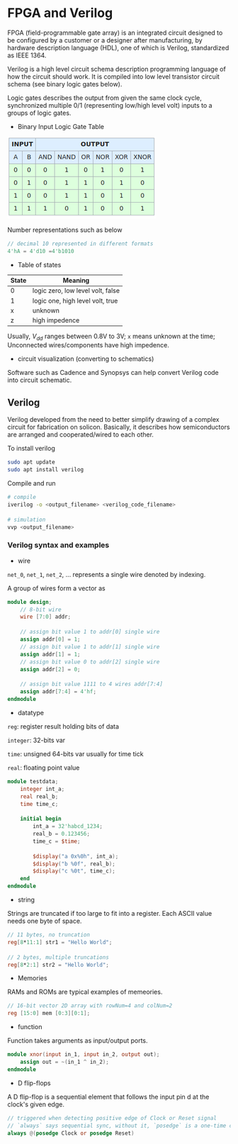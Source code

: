 # FPGA and Verilog

FPGA (field-programmable gate array) is an integrated circuit designed to be configured by a customer or a designer after manufacturing, by hardware description language (HDL), one of which is Verilog, standardized as IEEE 1364.

Verilog is a high level circuit schema description programming language of how the circuit should work. It is compiled into low level transistor circuit schema (see binary logic gates below).

Logic gates describes the output from given the same clock cycle, synchronized multiple 0/1 (representing low/high level volt) inputs to a groups of logic gates.

* Binary Input Logic Gate Table

![logic_gates](imgs/logic_gates.png "logic_gates")

Number representations such as below
```v
// decimal 10 represented in different formats
4'hA = 4'd10 =4'b1010
```

* Table of states

| State | Meaning |
|-----|------------|
| 0 | logic zero, low level volt, false | 
| 1 | logic one, high level volt, true | 
| x | unknown | 
| z | high impedence | 

Usually, $V_{dd}$ ranges between 0.8V to 3V;     `x` means unknown at the time; Unconnected wires/components have high impedence.

* circuit visualization (converting to schematics)

Software such as Cadence and Synopsys can help convert Verilog code into circuit schematic.

## Verilog

Verilog developed from the need to better simplify drawing of a complex circuit for fabrication on solicon. Basically, it describes how semiconductors are arranged and cooperated/wired to each other.

To install verilog
```bash
sudo apt update
sudo apt install verilog
```

Compile and run
```bash
# compile
iverilog -o <output_filename> <verilog_code_filename>

# simulation
vvp <output_filename>
```

### Verilog syntax and examples

* wire

`net_0`, `net_1`, `net_2`, ... represents a single wire denoted by indexing.

A group of wires form a vector as 
```v
module design;
    // 8-bit wire
    wire [7:0] addr;

    // assign bit value 1 to addr[0] single wire
    assign addr[0] = 1;
    // assign bit value 1 to addr[1] single wire
    assign addr[1] = 1;
    // assign bit value 0 to addr[2] single wire
    assign addr[2] = 0;

    // assign bit value 1111 to 4 wires addr[7:4]
    assign addr[7:4] = 4'hf;
endmodule
```

* datatype

`reg`: register result holding bits of data

`integer`: 32-bits var

`time`: unsigned 64-bits var usually for time tick

`real`: floating point value

```v
module testdata;
    integer int_a;
    real real_b;
    time time_c;

    initial begin
        int_a = 32'habcd_1234;
        real_b = 0.123456;
        time_c = $time;

        $display("a 0x%0h", int_a);
        $display("b %0f", real_b);
        $display("c %0t", time_c);
    end
endmodule
```

* string

Strings are truncated if too large to fit into a register. Each ASCII value needs one byte of space.

```v
// 11 bytes, no truncation
reg[8*11:1] str1 = "Hello World";

// 2 bytes, multiple truncations
reg[8*2:1] str2 = "Hello World";
```

* Memories

RAMs and ROMs are typical examples of memeories.
```v
// 16-bit vector 2D array with rowNum=4 and colNum=2
reg [15:0] mem [0:3][0:1];
```

* function

Function takes arguments as input/output ports.
```v
module xnor(input in_1, input in_2, output out);
    assign out = ~(in_1 ^ in_2); 
endmodule
```

* D flip-flops

A D flip-flop is a sequential element that follows the input pin d at the clock's given edge.

```v
// triggered when detecting positive edge of Clock or Reset signal
// `always` says sequential sync, without it, `posedge` is a one-time condition
always @(posedge Clock or posedge Reset)  
```